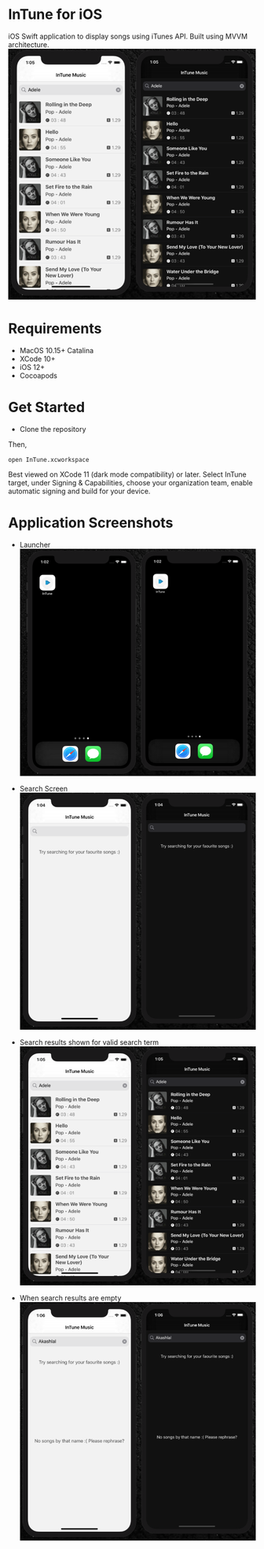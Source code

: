 
# InTune for iOS
iOS Swift application to display songs using iTunes API. Built using MVVM architecture.
![InTune iOS 12+ mobile application](https://github.com/iAkashlal/InTune/blob/master/InTune/Screenshots/3Adele.png?raw=true)

# Requirements

 - MacOS 10.15+ Catalina
 - XCode 10+
 - iOS 12+
 - Cocoapods
# Get Started

 - Clone the repository

Then,
```
open InTune.xcworkspace
```
Best viewed on XCode 11 (dark mode compatibility) or later. 
Select InTune target, under Signing & Capabilities, choose your organization team, enable automatic signing and build for your device.

# Application Screenshots

 - Launcher
 ![Launch Screen](https://raw.githubusercontent.com/iAkashlal/InTune/master/InTune/Screenshots/1launcher.png)
 
 - Search Screen
![Search Screen](https://raw.githubusercontent.com/iAkashlal/InTune/master/InTune/Screenshots/2home.png)

 - Search results shown for valid search term
 ![Results for 'Adele'](https://github.com/iAkashlal/InTune/blob/master/InTune/Screenshots/3Adele.png?raw=true)
 
 - When search results are empty
 ![No results found](https://raw.githubusercontent.com/iAkashlal/InTune/master/InTune/Screenshots/4Akashlal.png)
 
